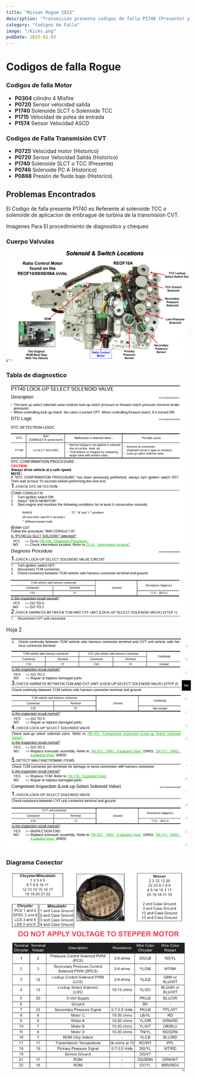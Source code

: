 ```yaml
---
title: "Nissan Rogue 2013"
description: "Transmision presenta codigos de falla P1740 (Presente) y codigos Historicos (P0720, P0725, P0746, P0868) Codigos Motor (P0304, P0720, P1740, P1715)"
category: "Codigos de Falla" 
image: "/kicks.png"
pubDate: 2025-01-02
---
```


# Codigos de falla Rogue 

### Codigos de falla Motor

- **P0304** cilindro 4 Misfire
- **P0720** Sensor velocidad salida
- **P1740** Solenoide SLCT o Solenoide TCC 
- **P1715** Velocidad de polea de entrada
- **P1574** Sensor Velocidad ASCD

### Codigos de Falla Transmisión CVT

- **P0725** Velocidad motor (Historico) 
- **P0720** Sensor Velocidad Salida (Historico)
- **P1740** Solenoide SLCT o TCC (Presente)
- **P0746** Solenoide PC A (Historico)
- **P0868** Presión de fluido bajo (Historico)


## Problemas Encontrados

El Codigo de falla presente P1740 es Referente al solenoide TCC o solenoide de aplicacion de embrague de turbina de la transmision CVT.

Imagenes Para El procedimiento de diagnostico y chequeo


### Cuerpo Valvulas

![Cuerpo valvulas](../../assets/asian/nissan/rogue/cuerpo-valvulas-cvt.png)

### Tabla de diagnostico

![Codigo Falla](../../assets/asian/nissan/rogue/dtc-p1740-rogue.png)

Hoja 2

![Codigo Falla](../../assets/asian/nissan/rogue/dtc-p1740-rogue-2.png)

### Diagrama Conector

![Conector pin out](../../assets/asian/nissan/rogue/pin-out-cvt.png)